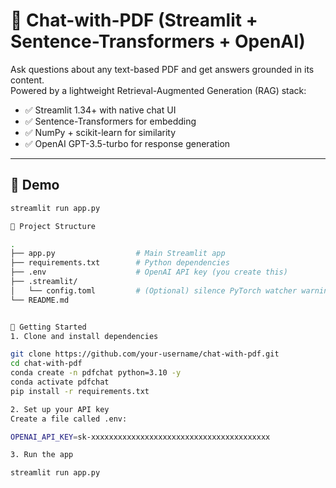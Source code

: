 
# 📄 Chat-with-PDF (Streamlit + Sentence-Transformers + OpenAI)

Ask questions about any text-based PDF and get answers grounded in its content.  
Powered by a lightweight Retrieval-Augmented Generation (RAG) stack:

- ✅ Streamlit 1.34+ with native chat UI
- ✅ Sentence-Transformers for embedding
- ✅ NumPy + scikit-learn for similarity
- ✅ OpenAI GPT-3.5-turbo for response generation

---

## 🧪 Demo

```bash
streamlit run app.py

📁 Project Structure

.
├── app.py                  # Main Streamlit app
├── requirements.txt        # Python dependencies
├── .env                    # OpenAI API key (you create this)
├── .streamlit/
│   └── config.toml         # (Optional) silence PyTorch watcher warnings
└── README.md


🚀 Getting Started
1. Clone and install dependencies

git clone https://github.com/your-username/chat-with-pdf.git
cd chat-with-pdf
conda create -n pdfchat python=3.10 -y
conda activate pdfchat
pip install -r requirements.txt

2. Set up your API key
Create a file called .env:

OPENAI_API_KEY=sk-xxxxxxxxxxxxxxxxxxxxxxxxxxxxxxxxxxxxxxxx

3. Run the app

streamlit run app.py

